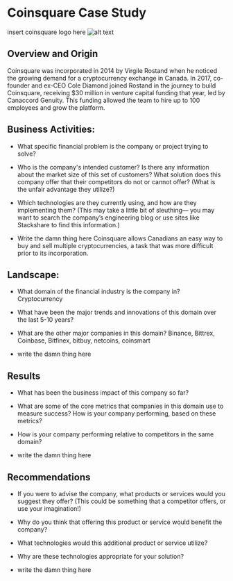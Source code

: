 # Coinsquare Case Study
insert coinsquare logo here
![alt text](https://github.com/MikeRemedios/FintechCaseStudy/blob/main/resources/images/logo.png?raw=true "Logo")

## Overview and Origin


Coinsquare was incorporated in 2014 by Virgile Rostand when he noticed the growing demand for a cryptocurrency exchange in Canada. In 2017, co-founder and ex-CEO Cole Diamond joined Rostand in the journey to build Coinsquare, receiving $30 million in venture capital funding that year, led by Canaccord Genuity. This funding allowed the team to hire up to 100 employees and grow the platform.



## Business Activities:

* What specific financial problem is the company or project trying to solve?


* Who is the company's intended customer?  Is there any information about the market size of this set of customers?
What solution does this company offer that their competitors do not or cannot offer? (What is the unfair advantage they utilize?)

* Which technologies are they currently using, and how are they implementing them? (This may take a little bit of sleuthing–– you may want to search the company’s engineering blog or use sites like Stackshare to find this information.)

* Write the damn thing here
Coinsquare allows Canadians an easy way to buy and sell multiple cryptocurrencies, a task that was more difficult prior to its incorporation. 


## Landscape:

* What domain of the financial industry is the company in?
Cryptocurrency

* What have been the major trends and innovations of this domain over the last 5-10 years?

* What are the other major companies in this domain?
Binance, Bittrex, Coinbase, Bitfinex, bitbuy, netcoins, coinsmart


* write the damn thing here


## Results

* What has been the business impact of this company so far?

* What are some of the core metrics that companies in this domain use to measure success? How is your company performing, based on these metrics?

* How is your company performing relative to competitors in the same domain?

* write the damn thing here


## Recommendations

* If you were to advise the company, what products or services would you suggest they offer? (This could be something that a competitor offers, or use your imagination!)

* Why do you think that offering this product or service would benefit the company?

* What technologies would this additional product or service utilize?

* Why are these technologies appropriate for your solution?

* write the damn thing here
